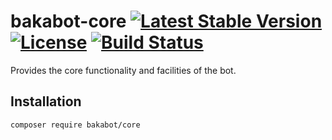 # bakabot-core [![Latest Stable Version](https://poser.pugx.org/bakabot/core/v)](//packagist.org/packages/bakabot/core) [![License](https://poser.pugx.org/bakabot/core/license)](//packagist.org/packages/bakabot/core) [![Build Status](https://travis-ci.com/bakabot-php/core.svg?branch=main)](https://travis-ci.com/bakabot-php/core)
Provides the core functionality and facilities of the bot.

## Installation
`composer require bakabot/core`

